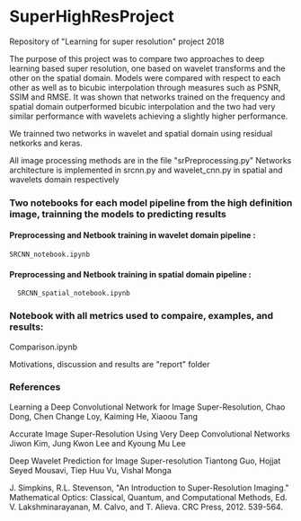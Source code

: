 # SuperHighResProject
Repository of "Learning for super resolution" project 2018

The purpose of this project was to compare two approaches to deep learning based
super resolution, one based on wavelet transforms and the other on the spatial domain.
Models were compared with respect to each other as well as to bicubic interpolation through
measures such as PSNR, SSIM and RMSE. It was shown that networks trained on the frequency
and spatial domain outperformed bicubic interpolation and the two had very similar performance with wavelets achieving a slightly higher performance. 

We trainned two networks in wavelet and spatial domain using residual netkorks and keras.

All image processing methods are in the file "srPreprocessing.py"
Networks architecture is implemented in srcnn.py and wavelet_cnn.py in spatial and wavelets domain respectively
### Two notebooks for each model pipeline from the high definition image, trainning the models to predicting results 
  #### Preprocessing and Netbook training in wavelet domain pipeline :
    SRCNN_notebook.ipynb
  #### Preprocessing and Netbook training in spatial domain pipeline :
	  SRCNN_spatial_notebook.ipynb
### Notebook with all metrics used to compaire, examples, and results:
  Comparison.ipynb
  
Motivations, discussion and results are
  "report" folder
  
### References 
Learning a Deep Convolutional Network for Image Super-Resolution, Chao Dong, Chen Change Loy, Kaiming He, Xiaoou Tang 

Accurate Image Super-Resolution Using Very Deep Convolutional Networks Jiwon Kim, Jung Kwon Lee and Kyoung Mu Lee

Deep Wavelet Prediction for Image Super-resolution Tiantong Guo, Hojjat Seyed Mousavi, Tiep Huu Vu, Vishal Monga

J. Simpkins, R.L. Stevenson, "An Introduction to Super-Resolution Imaging." Mathematical Optics: Classical, Quantum, and Computational Methods, Ed. V. Lakshminarayanan, M. Calvo, and T. Alieva. CRC Press, 2012. 539-564.

